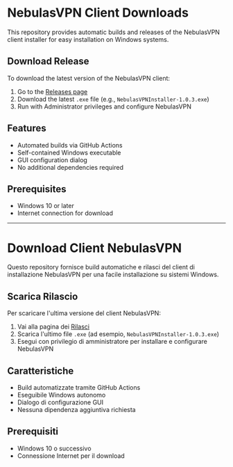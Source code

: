 # NebulasVPN Client Downloads

This repository provides automatic builds and releases of the NebulasVPN client installer for easy installation on Windows systems.

## Download Release

To download the latest version of the NebulasVPN client:

1. Go to the [Releases page](https://github.com/impresacloud/NebulasVPN-releases/releases)
2. Download the latest `.exe` file (e.g., `NebulasVPNInstaller-1.0.3.exe`)
3. Run with Administrator privileges and configure NebulasVPN

## Features

- Automated builds via GitHub Actions
- Self-contained Windows executable
- GUI configuration dialog
- No additional dependencies required

## Prerequisites

- Windows 10 or later
- Internet connection for download

---

# Download Client NebulasVPN

Questo repository fornisce build automatiche e rilasci del client di installazione NebulasVPN per una facile installazione su sistemi Windows.

## Scarica Rilascio

Per scaricare l'ultima versione del client NebulasVPN:

1. Vai alla pagina dei [Rilasci](https://github.com/impresacloud/NebulasVPN-releases/releases)
2. Scarica l'ultimo file `.exe` (ad esempio, `NebulasVPNInstaller-1.0.3.exe`)
3. Esegui con privilegio di amministratore per installare e configurare NebulasVPN

## Caratteristiche

- Build automatizzate tramite GitHub Actions
- Eseguibile Windows autonomo
- Dialogo di configurazione GUI
- Nessuna dipendenza aggiuntiva richiesta

## Prerequisiti

- Windows 10 o successivo
- Connessione Internet per il download
